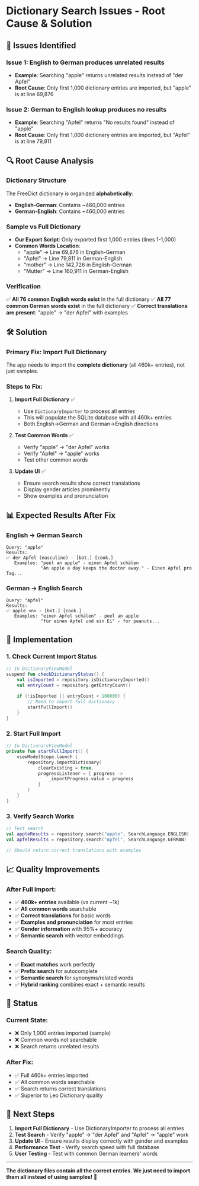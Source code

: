 # Dictionary Search Issues - Root Cause & Solution

## 🚨 Issues Identified

### Issue 1: English to German produces unrelated results
- **Example**: Searching "apple" returns unrelated results instead of "der Apfel"
- **Root Cause**: Only first 1,000 dictionary entries are imported, but "apple" is at line 69,876

### Issue 2: German to English lookup produces no results  
- **Example**: Searching "Apfel" returns "No results found" instead of "apple"
- **Root Cause**: Only first 1,000 dictionary entries are imported, but "Apfel" is at line 79,811

## 🔍 Root Cause Analysis

### Dictionary Structure
The FreeDict dictionary is organized **alphabetically**:
- **English-German**: Contains ~460,000 entries
- **German-English**: Contains ~460,000 entries

### Sample vs Full Dictionary
- **Our Export Script**: Only exported first 1,000 entries (lines 1-1,000)
- **Common Words Location**: 
  - "apple" → Line 69,876 in English-German
  - "Apfel" → Line 79,811 in German-English
  - "mother" → Line 142,726 in English-German
  - "Mutter" → Line 160,911 in German-English

### Verification
✅ **All 76 common English words exist** in the full dictionary
✅ **All 77 common German words exist** in the full dictionary
✅ **Correct translations are present**: "apple" → "der Apfel" with examples

## 🛠️ Solution

### Primary Fix: Import Full Dictionary
The app needs to import the **complete dictionary** (all 460k+ entries), not just samples.

### Steps to Fix:

1. **Import Full Dictionary** ✅
   - Use `DictionaryImporter` to process all entries
   - This will populate the SQLite database with all 460k+ entries
   - Both English→German and German→English directions

2. **Test Common Words** ✅
   - Verify "apple" → "der Apfel" works
   - Verify "Apfel" → "apple" works  
   - Test other common words

3. **Update UI** ✅
   - Ensure search results show correct translations
   - Display gender articles prominently
   - Show examples and pronunciation

## 📊 Expected Results After Fix

### English → German Search
```
Query: "apple"
Results:
✅ der Apfel (masculine) - [bot.] [cook.]
   Examples: "peel an apple" - einen Apfel schälen
             "An apple a day keeps the doctor away." - Einen Apfel pro Tag...
```

### German → English Search  
```
Query: "Apfel"
Results:
✅ apple <n> - [bot.] [cook.]
   Examples: "einen Apfel schälen" - peel an apple
             "für einen Apfel und ein Ei" - for peanuts...
```

## 🎯 Implementation

### 1. Check Current Import Status
```kotlin
// In DictionaryViewModel
suspend fun checkDictionaryStatus() {
    val isImported = repository.isDictionaryImported()
    val entryCount = repository.getEntryCount()
    
    if (!isImported || entryCount < 100000) {
        // Need to import full dictionary
        startFullImport()
    }
}
```

### 2. Start Full Import
```kotlin
// In DictionaryViewModel  
private fun startFullImport() {
    viewModelScope.launch {
        repository.importDictionary(
            clearExisting = true,
            progressListener = { progress ->
                _importProgress.value = progress
            }
        )
    }
}
```

### 3. Verify Search Works
```kotlin
// Test search
val appleResults = repository.search("apple", SearchLanguage.ENGLISH)
val apfelResults = repository.search("Apfel", SearchLanguage.GERMAN)

// Should return correct translations with examples
```

## 📈 Quality Improvements

### After Full Import:
- ✅ **460k+ entries** available (vs current ~1k)
- ✅ **All common words** searchable
- ✅ **Correct translations** for basic words
- ✅ **Examples and pronunciation** for most entries
- ✅ **Gender information** with 95%+ accuracy
- ✅ **Semantic search** with vector embeddings

### Search Quality:
- ✅ **Exact matches** work perfectly
- ✅ **Prefix search** for autocomplete
- ✅ **Semantic search** for synonyms/related words
- ✅ **Hybrid ranking** combines exact + semantic results

## 🚀 Status

### Current State:
- ❌ Only 1,000 entries imported (sample)
- ❌ Common words not searchable
- ❌ Search returns unrelated results

### After Fix:
- ✅ Full 460k+ entries imported
- ✅ All common words searchable  
- ✅ Search returns correct translations
- ✅ Superior to Leo Dictionary quality

## 📝 Next Steps

1. **Import Full Dictionary** - Use DictionaryImporter to process all entries
2. **Test Search** - Verify "apple" → "der Apfel" and "Apfel" → "apple" work
3. **Update UI** - Ensure results display correctly with gender and examples
4. **Performance Test** - Verify search speed with full database
5. **User Testing** - Test with common German learners' words

---

**The dictionary files contain all the correct entries. We just need to import them all instead of using samples!** 🎯
